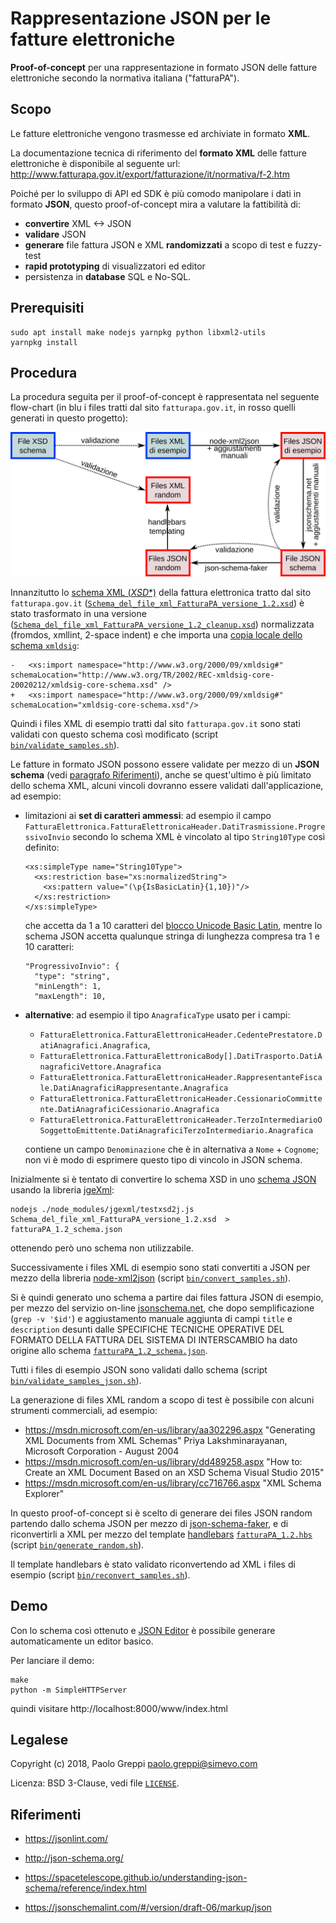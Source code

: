 # Rappresentazione JSON per le fatture elettroniche

**Proof-of-concept** per una rappresentazione in formato JSON delle fatture elettroniche secondo la normativa italiana ("fatturaPA").

## Scopo

Le fatture elettroniche vengono trasmesse ed archiviate in formato **XML**.

La documentazione tecnica di riferimento del **formato XML** delle fatture elettroniche è disponibile al seguente url: http://www.fatturapa.gov.it/export/fatturazione/it/normativa/f-2.htm

Poiché per lo sviluppo di API ed SDK è più comodo manipolare i dati in formato **JSON**, questo proof-of-concept mira a valutare la fattibilità di:
- **convertire** XML <-> JSON
- **validare** JSON
- **generare** file fattura JSON e XML **randomizzati** a scopo di test e fuzzy-test
- **rapid prototyping** di visualizzatori ed editor
- persistenza in **database** SQL e No-SQL.

## Prerequisiti

```
sudo apt install make nodejs yarnpkg python libxml2-utils
yarnpkg install
```

## Procedura

La procedura seguita per il proof-of-concept è rappresentata nel seguente flow-chart (in blu i files tratti dal sito `fatturapa.gov.it`, in rosso quelli generati in questo progetto):

![Flow-chart](flowchart.png "Flow-chart del proof-of-concept")

Innanzitutto lo [schema XML (*XSD**)](https://en.wikipedia.org/wiki/XML_Schema_(W3C)) della fattura elettronica tratto dal sito `fatturapa.gov.it` ([`Schema_del_file_xml_FatturaPA_versione_1.2.xsd`](Schema_del_file_xml_FatturaPA_versione_1.2.xsd)) è stato trasformato in una versione ([`Schema_del_file_xml_FatturaPA_versione_1.2_cleanup.xsd`](Schema_del_file_xml_FatturaPA_versione_1.2_cleanup.xsd)) normalizzata (fromdos, xmllint, 2-space indent) e che importa una [copia locale dello schema `xmldsig`](xmldsig-core-schema.xsd):
```
-   <xs:import namespace="http://www.w3.org/2000/09/xmldsig#" schemaLocation="http://www.w3.org/TR/2002/REC-xmldsig-core-20020212/xmldsig-core-schema.xsd" />
+   <xs:import namespace="http://www.w3.org/2000/09/xmldsig#" schemaLocation="xmldsig-core-schema.xsd"/>
```

Quindi i files XML di esempio tratti dal sito `fatturapa.gov.it` sono stati validati con questo schema così modificato (script [`bin/validate_samples.sh`](bin/validate_samples.sh)).

Le fatture in formato JSON possono essere validate per mezzo di un **JSON schema** (vedi [paragrafo Riferimenti](#riferimenti)), anche se quest'ultimo è più limitato dello schema XML, alcuni vincoli dovranno essere validati dall'applicazione, ad esempio:

- limitazioni ai **set di caratteri ammessi**: ad esempio il campo `FatturaElettronica.FatturaElettronicaHeader.DatiTrasmissione.ProgressivoInvio` secondo lo schema XML è vincolato al tipo `String10Type` così definito:
    ```
    <xs:simpleType name="String10Type">
      <xs:restriction base="xs:normalizedString">
        <xs:pattern value="(\p{IsBasicLatin}{1,10})"/>
      </xs:restriction>
    </xs:simpleType>
    ```
  che accetta da 1 a 10 caratteri del [blocco Unicode Basic Latin](https://www.w3.org/TR/xsd-unicode-blocknames/), mentre lo schema JSON accetta qualunque stringa di lunghezza compresa tra 1 e 10 caratteri:
    ```
    "ProgressivoInvio": {
      "type": "string",
      "minLength": 1,
      "maxLength": 10,
    ```
- **alternative**: ad esempio il tipo `AnagraficaType` usato per i campi:
  - `FatturaElettronica.FatturaElettronicaHeader.CedentePrestatore.DatiAnagrafici.Anagrafica`,
  - `FatturaElettronica.FatturaElettronicaBody[].DatiTrasporto.DatiAnagraficiVettore.Anagrafica`
  - `FatturaElettronica.FatturaElettronicaHeader.RappresentanteFiscale.DatiAnagraficiRappresentante.Anagrafica`
  - `FatturaElettronica.FatturaElettronicaHeader.CessionarioCommittente.DatiAnagraficiCessionario.Anagrafica`
  - `FatturaElettronica.FatturaElettronicaHeader.TerzoIntermediarioOSoggettoEmittente.DatiAnagraficiTerzoIntermediario.Anagrafica`

  contiene un campo `Denominazione` che è in alternativa a `Nome` + `Cognome`; non vi è modo di esprimere questo tipo di vincolo in JSON schema.

Inizialmente si è tentato di convertire lo schema XSD in uno [schema JSON](http://json-schema.org/) usando la libreria [jgeXml](https://github.com/Mermade/jgeXml):
```
nodejs ./node_modules/jgexml/testxsd2j.js Schema_del_file_xml_FatturaPA_versione_1.2.xsd  > fatturaPA_1.2_schema.json
```
ottenendo però uno schema non utilizzabile.

Successivamente i files XML di esempio sono stati convertiti a JSON per mezzo della libreria [node-xml2json](https://github.com/buglabs/node-xml2json) (script [`bin/convert_samples.sh`](bin/convert_samples.sh)).

Si è quindi generato uno schema a partire dai files fattura JSON di esempio, per mezzo del servizio on-line [jsonschema.net](https://www.jsonschema.net/), che dopo semplificazione (`grep -v '$id'`) e aggiustamento manuale aggiunta di campi `title` e `description` desunti dalle SPECIFICHE TECNICHE OPERATIVE DEL FORMATO DELLA FATTURA DEL SISTEMA DI INTERSCAMBIO ha dato origine allo schema [`fatturaPA_1.2_schema.json`](fatturaPA_1.2_schema.json).

Tutti i files di esempio JSON sono validati dallo schema (script [`bin/validate_samples_json.sh`](bin/validate_samples_json.sh)).

La generazione di files XML random a scopo di test è possibile con alcuni strumenti commerciali, ad esempio:
- https://msdn.microsoft.com/en-us/library/aa302296.aspx "Generating XML Documents from XML Schemas" Priya Lakshminarayanan, Microsoft Corporation - August 2004
- https://msdn.microsoft.com/en-us/library/dd489258.aspx "How to: Create an XML Document Based on an XSD Schema Visual Studio 2015"
- https://msdn.microsoft.com/en-us/library/cc716766.aspx "XML Schema Explorer"

In questo proof-of-concept si è scelto di generare dei files JSON random partendo dallo schema JSON per mezzo di [json-schema-faker](https://github.com/json-schema-faker/json-schema-faker), e di riconvertirli a XML per mezzo del template [handlebars](http://handlebarsjs.com/) [`fatturaPA_1.2.hbs`](fatturaPA_1.2.hbs) (script [`bin/generate_random.sh`](bin/generate_random.sh)).

Il template handlebars è stato validato riconvertendo ad XML i files di esempio (script [`bin/reconvert_samples.sh`](bin/reconvert_samples.sh)).

## Demo

Con lo schema così ottenuto e [JSON Editor](https://github.com/json-editor/json-editor) è possibile generare automaticamente un editor basico.

Per lanciare il demo:
```
make
python -m SimpleHTTPServer
```
quindi visitare http://localhost:8000/www/index.html

## Legalese

Copyright (c) 2018, Paolo Greppi <paolo.greppi@simevo.com>

Licenza: BSD 3-Clause, vedi file [`LICENSE`](LICENSE).

## Riferimenti

- https://jsonlint.com/

- http://json-schema.org/

- https://spacetelescope.github.io/understanding-json-schema/reference/index.html

- https://jsonschemalint.com/#/version/draft-06/markup/json
